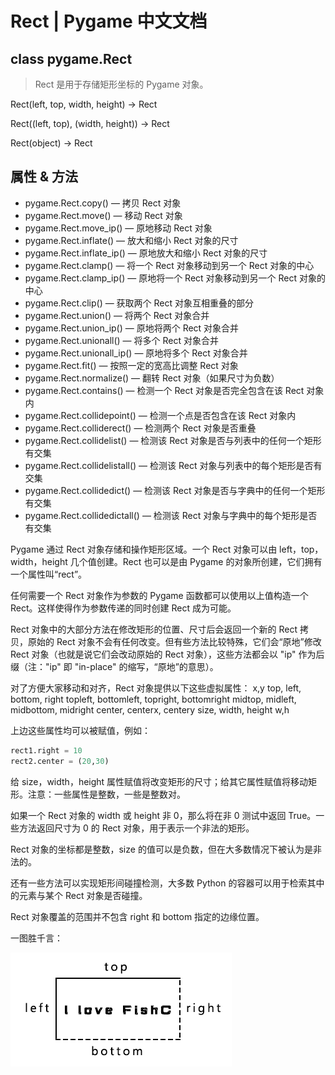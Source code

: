 # Rect | Pygame 中文文档

## class pygame.Rect

>Rect 是用于存储矩形坐标的 Pygame 对象。

Rect(left, top, width, height) -> Rect

Rect((left, top), (width, height)) -> Rect

Rect(object) -> Rect

## 属性 & 方法

* pygame.Rect.copy()  —  拷贝 Rect 对象
* pygame.Rect.move()  —  移动 Rect 对象
* pygame.Rect.move_ip()  —  原地移动 Rect 对象
* pygame.Rect.inflate()  —  放大和缩小 Rect 对象的尺寸
* pygame.Rect.inflate_ip()  —  原地放大和缩小 Rect 对象的尺寸
* pygame.Rect.clamp()  —  将一个 Rect 对象移动到另一个 Rect 对象的中心
* pygame.Rect.clamp_ip()  —  原地将一个 Rect 对象移动到另一个 Rect 对象的中心
* pygame.Rect.clip()  —  获取两个 Rect 对象互相重叠的部分
* pygame.Rect.union()  —  将两个 Rect 对象合并
* pygame.Rect.union_ip()  —  原地将两个 Rect 对象合并
* pygame.Rect.unionall()  —  将多个 Rect 对象合并
* pygame.Rect.unionall_ip()  —  原地将多个 Rect 对象合并
* pygame.Rect.fit()  —  按照一定的宽高比调整 Rect 对象
* pygame.Rect.normalize()  —  翻转 Rect 对象（如果尺寸为负数）
* pygame.Rect.contains()  —  检测一个 Rect 对象是否完全包含在该 Rect 对象内
* pygame.Rect.collidepoint()  —  检测一个点是否包含在该 Rect 对象内
* pygame.Rect.colliderect()  —  检测两个 Rect 对象是否重叠
* pygame.Rect.collidelist()  —  检测该 Rect 对象是否与列表中的任何一个矩形有交集
* pygame.Rect.collidelistall()  —  检测该 Rect 对象与列表中的每个矩形是否有交集
* pygame.Rect.collidedict()  —  检测该 Rect 对象是否与字典中的任何一个矩形有交集
* pygame.Rect.collidedictall()  —  检测该 Rect 对象与字典中的每个矩形是否有交集

Pygame 通过 Rect 对象存储和操作矩形区域。一个 Rect 对象可以由 left，top，width，height 几个值创建。Rect 也可以是由 Pygame 的对象所创建，它们拥有一个属性叫“rect”。

任何需要一个 Rect 对象作为参数的 Pygame 函数都可以使用以上值构造一个 Rect。这样使得作为参数传递的同时创建 Rect 成为可能。

Rect 对象中的大部分方法在修改矩形的位置、尺寸后会返回一个新的 Rect 拷贝，原始的 Rect 对象不会有任何改变。但有些方法比较特殊，它们会“原地”修改 Rect 对象（也就是说它们会改动原始的 Rect 对象），这些方法都会以 "ip" 作为后缀（注："ip" 即 "in-place" 的缩写，“原地”的意思）。

对了方便大家移动和对齐，Rect 对象提供以下这些虚拟属性：
x,y
top, left, bottom, right
topleft, bottomleft, topright, bottomright
midtop, midleft, midbottom, midright
center, centerx, centery
size, width, height
w,h

上边这些属性均可以被赋值，例如：

```Python
rect1.right = 10
rect2.center = (20,30)
```

给 size，width，height 属性赋值将改变矩形的尺寸；给其它属性赋值将移动矩形。注意：一些属性是整数，一些是整数对。

如果一个 Rect 对象的 width 或 height 非 0，那么将在非 0 测试中返回 True。一些方法返回尺寸为 0 的 Rect 对象，用于表示一个非法的矩形。

Rect 对象的坐标都是整数，size 的值可以是负数，但在大多数情况下被认为是非法的。

还有一些方法可以实现矩形间碰撞检测，大多数 Python 的容器可以用于检索其中的元素与某个 Rect 对象是否碰撞。

Rect 对象覆盖的范围并不包含 right 和 bottom 指定的边缘位置。

一图胜千言：

![Rect](./28_400_300.jpg)
